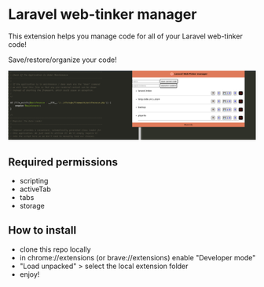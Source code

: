 # Laravel web-tinker manager

This extension helps you manage code for all of your Laravel web-tinker code! 

Save/restore/organize your code!

![alt text](images/screenshot.png)

## Required permissions
  - scripting 
  - activeTab
  - tabs
  - storage

## How to install
  - clone this repo locally
  - in chrome://extensions (or brave://extensions) enable "Developer mode"
  - "Load unpacked" > select the local extension folder
  - enjoy!
